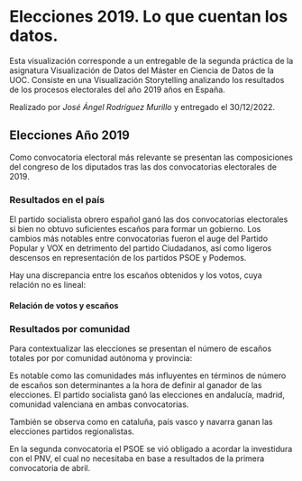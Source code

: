 # Elecciones 2019. Lo que cuentan los datos.

Esta visualización corresponde a un entregable de la segunda práctica de la asignatura Visualización de Datos del Máster en Ciencia de Datos de la UOC. Consiste en una Visualización Storytelling analizando los resultados de los procesos electorales del año 2019 años en España.

Realizado por *José Ángel Rodríguez Murillo* y entregado el 30/12/2022.

## Elecciones Año 2019

Como convocatoria electoral más relevante se presentan las composiciones del congreso de los diputados tras las dos convocatorias electorales de 2019.

### Resultados en el país

<div class="flourish-embed flourish-parliament" data-src="visualisation/12292558"><script src="https://public.flourish.studio/resources/embed.js"></script></div>
<div class="flourish-embed flourish-chart" data-src="visualisation/12299678"><script src="https://public.flourish.studio/resources/embed.js"></script></div>
<div class="flourish-embed flourish-chart" data-src="visualisation/12300092"><script src="https://public.flourish.studio/resources/embed.js"></script></div>

El partido socialista obrero español ganó las dos convocatorias electorales si bien no obtuvo suficientes escaños para formar un gobierno. Los cambios más notables entre convocatorias fueron el auge del Partido Popular y VOX en detrimento del partido Ciudadanos, así como ligeros descensos en representación de los partidos PSOE y Podemos.

Hay una discrepancia entre los escaños obtenidos y los votos, cuya relación no es lineal:

#### Relación de votos y escaños

<div class="flourish-embed flourish-slope" data-src="visualisation/12307283"><script src="https://public.flourish.studio/resources/embed.js"></script></div>

### Resultados por comunidad

Para contextualizar las elecciones se presentan el número de escaños totales por por comunidad autónoma y provincia:

<div class="flourish-embed flourish-chart" data-src="visualisation/12292210"><script src="https://public.flourish.studio/resources/embed.js"></script></div><div class="flourish-embed flourish-chart" data-src="visualisation/12292373"><script src="https://public.flourish.studio/resources/embed.js"></script></div>
<div class="flourish-embed flourish-map" data-src="visualisation/12293525"><script src="https://public.flourish.studio/resources/embed.js"></script></div>
Es notable como las comunidades más influyentes en términos de número de escaños son determinantes a la hora de definir al ganador de las elecciones. El partido socialista ganó las elecciones en andalucía, madrid, comunidad valenciana en ambas convocatorias.

También se observa como en cataluña, país vasco y navarra ganan las elecciones partidos regionalistas.

<div class="flourish-embed flourish-chart" data-src="visualisation/12299790"><script src="https://public.flourish.studio/resources/embed.js"></script></div>
<div class="flourish-embed flourish-slope" data-src="visualisation/12307932"><script src="https://public.flourish.studio/resources/embed.js"></script></div>

<div class="flourish-embed flourish-chart" data-src="visualisation/12307805"><script src="https://public.flourish.studio/resources/embed.js"></script></div>

En la segunda convocatoria el PSOE se vió obligado a acordar la investidura con el PNV, el cual no necesitaba en base a resultados de la primera convocatoria de abril.
